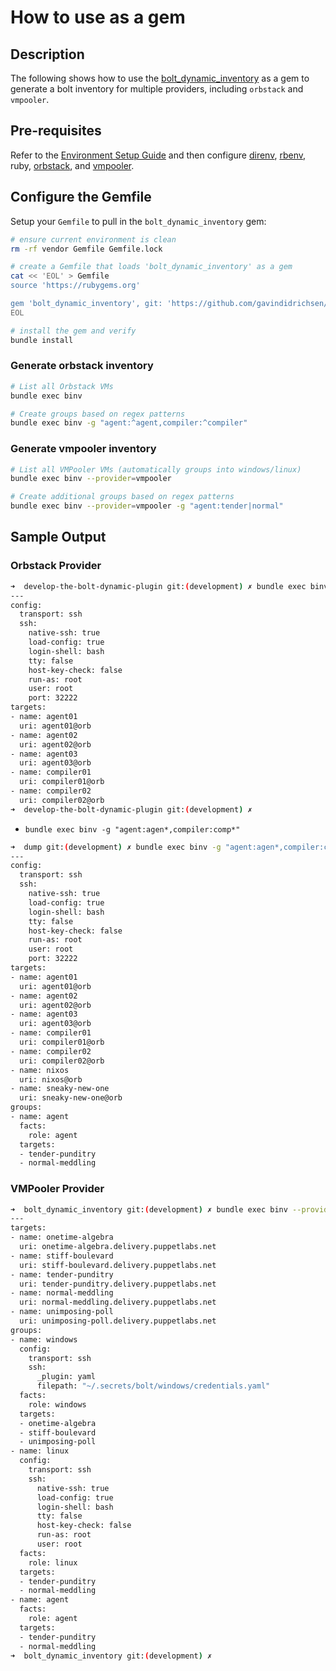 # How to use as a gem

## Description

The following shows how to use the [bolt_dynamic_inventory](https://github.com/gavindidrichsen/bolt_dynamic_inventory) as a gem to generate a bolt inventory for multiple providers, including `orbstack` and `vmpooler`.

## Pre-requisites

Refer to the [Environment Setup Guide](how_to_setup_environment.md) and then configure [direnv](https://direnv.net), [rbenv](https://github.com/rbenv/rbenv), ruby, [orbstack](https://docs.orbstack.dev), and [vmpooler](https://github.com/puppetlabs/vmpooler/tree/main).

## Configure the Gemfile

Setup your `Gemfile` to pull in the `bolt_dynamic_inventory` gem:

```bash
# ensure current environment is clean
rm -rf vendor Gemfile Gemfile.lock

# create a Gemfile that loads 'bolt_dynamic_inventory' as a gem
cat << 'EOL' > Gemfile
source 'https://rubygems.org'

gem 'bolt_dynamic_inventory', git: 'https://github.com/gavindidrichsen/bolt_dynamic_inventory.git', branch: 'main'
EOL

# install the gem and verify
bundle install
```

### Generate orbstack inventory

```bash
# List all Orbstack VMs
bundle exec binv

# Create groups based on regex patterns
bundle exec binv -g "agent:^agent,compiler:^compiler"
```

### Generate vmpooler inventory

```bash
# List all VMPooler VMs (automatically groups into windows/linux)
bundle exec binv --provider=vmpooler

# Create additional groups based on regex patterns
bundle exec binv --provider=vmpooler -g "agent:tender|normal"
```

## Sample Output

### Orbstack Provider

```bash
➜  develop-the-bolt-dynamic-plugin git:(development) ✗ bundle exec binv
---
config:
  transport: ssh
  ssh:
    native-ssh: true
    load-config: true
    login-shell: bash
    tty: false
    host-key-check: false
    run-as: root
    user: root
    port: 32222
targets:
- name: agent01
  uri: agent01@orb
- name: agent02
  uri: agent02@orb
- name: agent03
  uri: agent03@orb
- name: compiler01
  uri: compiler01@orb
- name: compiler02
  uri: compiler02@orb
➜  develop-the-bolt-dynamic-plugin git:(development) ✗ 
```

* `bundle exec binv -g "agent:agen*,compiler:comp*"`

```bash
➜  dump git:(development) ✗ bundle exec binv -g "agent:agen*,compiler:comp*"
---
config:
  transport: ssh
  ssh:
    native-ssh: true
    load-config: true
    login-shell: bash
    tty: false
    host-key-check: false
    run-as: root
    user: root
    port: 32222
targets:
- name: agent01
  uri: agent01@orb
- name: agent02
  uri: agent02@orb
- name: agent03
  uri: agent03@orb
- name: compiler01
  uri: compiler01@orb
- name: compiler02
  uri: compiler02@orb
- name: nixos
  uri: nixos@orb
- name: sneaky-new-one
  uri: sneaky-new-one@orb
groups:
- name: agent
  facts:
    role: agent
  targets:
  - tender-punditry
  - normal-meddling
```

### VMPooler Provider

```bash
➜  bolt_dynamic_inventory git:(development) ✗ bundle exec binv --provider=vmpooler -g "agent:tender|normal"
---
targets:
- name: onetime-algebra
  uri: onetime-algebra.delivery.puppetlabs.net
- name: stiff-boulevard
  uri: stiff-boulevard.delivery.puppetlabs.net
- name: tender-punditry
  uri: tender-punditry.delivery.puppetlabs.net
- name: normal-meddling
  uri: normal-meddling.delivery.puppetlabs.net
- name: unimposing-poll
  uri: unimposing-poll.delivery.puppetlabs.net
groups:
- name: windows
  config:
    transport: ssh
    ssh:
      _plugin: yaml
      filepath: "~/.secrets/bolt/windows/credentials.yaml"
  facts:
    role: windows
  targets:
  - onetime-algebra
  - stiff-boulevard
  - unimposing-poll
- name: linux
  config:
    transport: ssh
    ssh:
      native-ssh: true
      load-config: true
      login-shell: bash
      tty: false
      host-key-check: false
      run-as: root
      user: root
  facts:
    role: linux
  targets:
  - tender-punditry
  - normal-meddling
- name: agent
  facts:
    role: agent
  targets:
  - tender-punditry
  - normal-meddling
➜  bolt_dynamic_inventory git:(development) ✗ 
```
